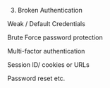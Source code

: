 3. Broken Authentication

Weak / Default Credentials

Brute Force password protection

Multi-factor authentication

Session ID/ cookies or URLs

Password reset etc.

